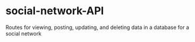 # social-network-API
Routes for viewing, posting, updating, and deleting data in a database for a social network
